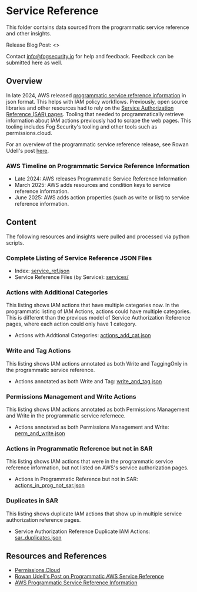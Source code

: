 # Service Reference

This folder contains data sourced from the programmatic service reference and other insights.

Release Blog Post: <>

Contact [info@fogsecurity.io](mailto:info@fogsecurity.io) for help and feedback. Feedback can be submitted here as well.

## Overview

In late 2024, AWS released [programmatic service reference information](https://docs.aws.amazon.com/service-authorization/latest/reference/service-reference.html) in json format.  This helps with IAM policy workflows.  Previously, open source libraries and other resources had to rely on the [Service Authorization Reference (SAR) pages](https://docs.aws.amazon.com/service-authorization/latest/reference/reference_policies_actions-resources-contextkeys.html).  Tooling that needed to programmatically retrieve information about IAM actions previously had to scrape the web pages. This tooling includes Fog Security's tooling and other tools such as permissions.cloud.

For an overview of the programmatic service reference release, see Rowan Udell's post [here](https://blog.rowanudell.com/programmatic-aws-action-list/).

### AWS Timeline on Programmatic Service Reference Information
- Late 2024: AWS releases Programmatic Service Reference Information
- March 2025: AWS adds resources and condition keys to service reference information.
- June 2025: AWS adds action properties (such as write or list) to service reference information.

## Content

The following resources and insights were pulled and processed via python scripts.

### Complete Listing of Service Reference JSON Files

- Index: [service_ref.json](service_ref.json)
- Service Reference Files (by Service): [services/](services/)

### Actions with Additional Categories

This listing shows IAM actions that have multiple categories now.  In the programmatic listing of IAM Actions, actions could have multiple categories.  This is different than the previous model of Service Authorization Reference pages, where each action could only have 1 category.

- Actions with Addtional Categories: [actions_add_cat.json](actions_add_cat.json)

### Write and Tag Actions

This listing shows IAM actions annotated as both Write and TaggingOnly in the programmatic service reference.

- Actions annotated as both Write and Tag: [write_and_tag.json](write_and_tag.json)

### Permissions Management and Write Actions

This listing shows IAM actions annotated as both Permissions Management and Write in the programmatic service refernece.

- Actions annotated as both Permissions Management and Write: [perm_and_write.json](perm_and_write.json)

### Actions in Programmatic Reference but not in SAR

This listing shows IAM actions that were in the programmatic service reference information, but not listed on AWS's service authorization pages.

- Actions in Programmatic Reference but not in SAR: [actions_in_prog_not_sar.json](actions_in_prog_not_sar.json)

### Duplicates in SAR

This listing shows duplicate IAM actions that show up in multiple service authorization reference pages. 

- Service Authorization Reference Duplicate IAM Actions: [sar_duplicates.json](sar_duplicates.json)

## Resources and References

- [Permissions.Cloud](permissions.cloud)
- [Rowan Udell's Post on Programmatic AWS Service Reference](https://blog.rowanudell.com/programmatic-aws-action-list/)
- [AWS Programmatic Service Reference Information]()
